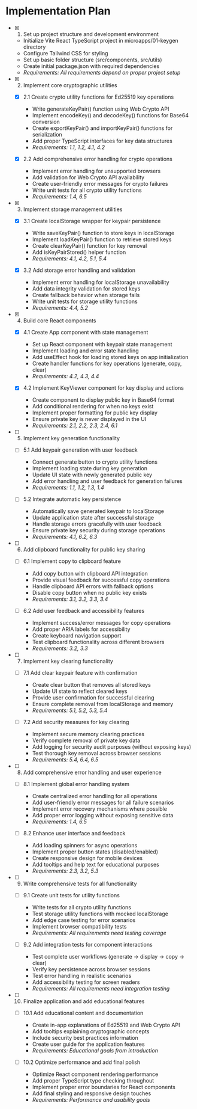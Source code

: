 # Implementation Plan

- [x] 1. Set up project structure and development environment

  - Initialize Vite React TypeScript project in microapps/01-keygen directory
  - Configure Tailwind CSS for styling
  - Set up basic folder structure (src/components, src/utils)
  - Create initial package.json with required dependencies
  - _Requirements: All requirements depend on proper project setup_

- [x] 2. Implement core cryptographic utilities

  - [x] 2.1 Create crypto utility functions for Ed25519 key operations

    - Write generateKeyPair() function using Web Crypto API
    - Implement encodeKey() and decodeKey() functions for Base64 conversion
    - Create exportKeyPair() and importKeyPair() functions for serialization
    - Add proper TypeScript interfaces for key data structures
    - _Requirements: 1.1, 1.2, 4.1, 4.2_

  - [x] 2.2 Add comprehensive error handling for crypto operations
    - Implement error handling for unsupported browsers
    - Add validation for Web Crypto API availability
    - Create user-friendly error messages for crypto failures
    - Write unit tests for all crypto utility functions
    - _Requirements: 1.4, 6.5_

- [x] 3. Implement storage management utilities

  - [x] 3.1 Create localStorage wrapper for keypair persistence

    - Write saveKeyPair() function to store keys in localStorage
    - Implement loadKeyPair() function to retrieve stored keys
    - Create clearKeyPair() function for key removal
    - Add isKeyPairStored() helper function
    - _Requirements: 4.1, 4.2, 5.1, 5.4_

  - [x] 3.2 Add storage error handling and validation
    - Implement error handling for localStorage unavailability
    - Add data integrity validation for stored keys
    - Create fallback behavior when storage fails
    - Write unit tests for storage utility functions
    - _Requirements: 4.4, 5.2_

- [x] 4. Build core React components

  - [x] 4.1 Create App component with state management

    - Set up React component with keypair state management
    - Implement loading and error state handling
    - Add useEffect hook for loading stored keys on app initialization
    - Create handler functions for key operations (generate, copy, clear)
    - _Requirements: 4.2, 4.3, 4.4_

  - [x] 4.2 Implement KeyViewer component for key display and actions
    - Create component to display public key in Base64 format
    - Add conditional rendering for when no keys exist
    - Implement proper formatting for public key display
    - Ensure private key is never displayed in the UI
    - _Requirements: 2.1, 2.2, 2.3, 2.4, 6.1_

- [ ] 5. Implement key generation functionality

  - [ ] 5.1 Add keypair generation with user feedback

    - Connect generate button to crypto utility functions
    - Implement loading state during key generation
    - Update UI state with newly generated public key
    - Add error handling and user feedback for generation failures
    - _Requirements: 1.1, 1.2, 1.3, 1.4_

  - [ ] 5.2 Integrate automatic key persistence
    - Automatically save generated keypair to localStorage
    - Update application state after successful storage
    - Handle storage errors gracefully with user feedback
    - Ensure private key security during storage operations
    - _Requirements: 4.1, 6.2, 6.3_

- [ ] 6. Add clipboard functionality for public key sharing

  - [ ] 6.1 Implement copy to clipboard feature

    - Add copy button with clipboard API integration
    - Provide visual feedback for successful copy operations
    - Handle clipboard API errors with fallback options
    - Disable copy button when no public key exists
    - _Requirements: 3.1, 3.2, 3.3, 3.4_

  - [ ] 6.2 Add user feedback and accessibility features
    - Implement success/error messages for copy operations
    - Add proper ARIA labels for accessibility
    - Create keyboard navigation support
    - Test clipboard functionality across different browsers
    - _Requirements: 3.2, 3.3_

- [ ] 7. Implement key clearing functionality

  - [ ] 7.1 Add clear keypair feature with confirmation

    - Create clear button that removes all stored keys
    - Update UI state to reflect cleared keys
    - Provide user confirmation for successful clearing
    - Ensure complete removal from localStorage and memory
    - _Requirements: 5.1, 5.2, 5.3, 5.4_

  - [ ] 7.2 Add security measures for key clearing
    - Implement secure memory clearing practices
    - Verify complete removal of private key data
    - Add logging for security audit purposes (without exposing keys)
    - Test thorough key removal across browser sessions
    - _Requirements: 5.4, 6.4, 6.5_

- [ ] 8. Add comprehensive error handling and user experience

  - [ ] 8.1 Implement global error handling system

    - Create centralized error handling for all operations
    - Add user-friendly error messages for all failure scenarios
    - Implement error recovery mechanisms where possible
    - Add proper error logging without exposing sensitive data
    - _Requirements: 1.4, 6.5_

  - [ ] 8.2 Enhance user interface and feedback
    - Add loading spinners for async operations
    - Implement proper button states (disabled/enabled)
    - Create responsive design for mobile devices
    - Add tooltips and help text for educational purposes
    - _Requirements: 2.3, 3.2, 5.3_

- [ ] 9. Write comprehensive tests for all functionality

  - [ ] 9.1 Create unit tests for utility functions

    - Write tests for all crypto utility functions
    - Test storage utility functions with mocked localStorage
    - Add edge case testing for error scenarios
    - Implement browser compatibility tests
    - _Requirements: All requirements need testing coverage_

  - [ ] 9.2 Add integration tests for component interactions
    - Test complete user workflows (generate → display → copy → clear)
    - Verify key persistence across browser sessions
    - Test error handling in realistic scenarios
    - Add accessibility testing for screen readers
    - _Requirements: All requirements need integration testing_

- [ ] 10. Finalize application and add educational features

  - [ ] 10.1 Add educational content and documentation

    - Create in-app explanations of Ed25519 and Web Crypto API
    - Add tooltips explaining cryptographic concepts
    - Include security best practices information
    - Create user guide for the application features
    - _Requirements: Educational goals from introduction_

  - [ ] 10.2 Optimize performance and add final polish
    - Optimize React component rendering performance
    - Add proper TypeScript type checking throughout
    - Implement proper error boundaries for React components
    - Add final styling and responsive design touches
    - _Requirements: Performance and usability goals_
